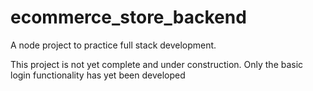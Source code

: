 # ecommerce_store_backend
A node project to practice full stack development.

This project is not yet complete and under construction. Only the basic login functionality has yet been developed
